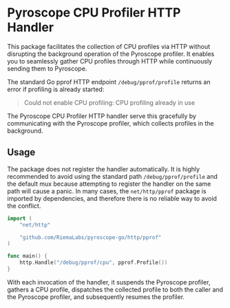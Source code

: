 # Pyroscope CPU Profiler HTTP Handler

This package facilitates the collection of CPU profiles via HTTP without disrupting
the background operation of the Pyroscope profiler. It enables you to seamlessly gather
CPU profiles through HTTP while continuously sending them to Pyroscope.

The standard Go pprof HTTP endpoint `/debug/pprof/profile` returns an error if profiling
is already started:

> Could not enable CPU profiling: CPU profiling already in use

The Pyroscope CPU Profiler HTTP handler serve this gracefully by communicating with
the Pyroscope profiler, which collects profiles in the background.

## Usage

The package does not register the handler automatically. It is highly recommended to
avoid using the standard path `/debug/pprof/profile` and the default mux because
attempting to register the handler on the same path will cause a panic. In many cases,
the `net/http/pprof` package is imported by dependencies, and therefore there is no
reliable way to avoid the conflict.

```go
import (
    "net/http"

    "github.com/RiemaLabs/pyroscope-go/http/pprof"
)

func main() {
	http.Handle("/debug/pprof/cpu", pprof.Profile())
}
```

With each invocation of the handler, it suspends the Pyroscope profiler, gathers a CPU
profile, dispatches the collected profile to both the caller and the Pyroscope profiler,
and subsequently resumes the profiler.

